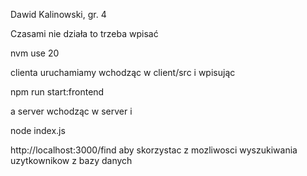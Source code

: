 Dawid Kalinowski, gr. 4

Czasami nie działa to trzeba wpisać 

nvm use 20

clienta uruchamiamy wchodząc w client/src i wpisując

npm run start:frontend


a server wchodząc w server i

node index.js






http://localhost:3000/find aby skorzystac z mozliwosci wyszukiwania uzytkownikow z bazy danych
